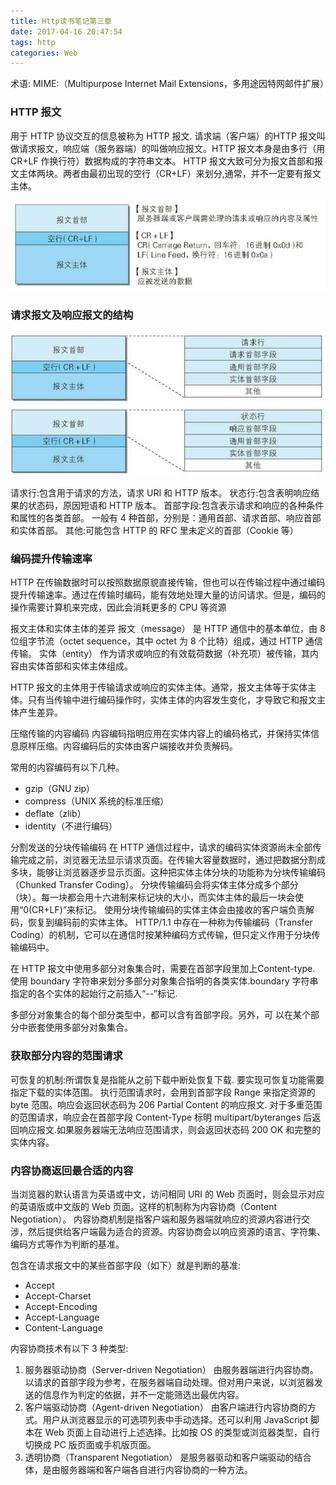 ```yaml
---
title: Http读书笔记第三章
date: 2017-04-16 20:47:54
tags: http
categories: Web
---
```

术语:
MIME:（Multipurpose Internet Mail Extensions，多用途因特网邮件扩展）

### HTTP 报文
用于 HTTP 协议交互的信息被称为 HTTP 报文.
请求端（客户端）的HTTP 报文叫做请求报文，响应端（服务器端）的叫做响应报文。HTTP 报文本身是由多行（用 CR+LF 作换行符）数据构成的字符串文本。
HTTP 报文大致可分为报文首部和报文主体两块。两者由最初出现的空行（CR+LF）来划分,通常，并不一定要有报文主体。

![](http-note3-2017-04-16/1.jpg)

### 请求报文及响应报文的结构

![](http-note3-2017-04-16/2.jpg)

请求行:包含用于请求的方法，请求 URI 和 HTTP 版本。
状态行:包含表明响应结果的状态码，原因短语和 HTTP 版本。
首部字段:包含表示请求和响应的各种条件和属性的各类首部。
一般有 4 种首部，分别是：通用首部、请求首部、响应首部和实体首部。
其他:可能包含 HTTP 的 RFC 里未定义的首部（Cookie 等）

### 编码提升传输速率
HTTP 在传输数据时可以按照数据原貌直接传输，但也可以在传输过程中通过编码提升传输速率。通过在传输时编码，能有效地处理大量的访问请求。但是，编码的操作需要计算机来完成，因此会消耗更多的 CPU 等资源

报文主体和实体主体的差异
报文（message）
是 HTTP 通信中的基本单位，由 8 位组字节流（octet sequence，其中 octet 为 8 个比特）组成，通过 HTTP 通信传输。
实体（entity）
作为请求或响应的有效载荷数据（补充项）被传输，其内容由实体首部和实体主体组成。

HTTP 报文的主体用于传输请求或响应的实体主体。通常，报文主体等于实体主体。只有当传输中进行编码操作时，实体主体的内容发生变化，才导致它和报文主体产生差异。

压缩传输的内容编码
内容编码指明应用在实体内容上的编码格式，并保持实体信息原样压缩。内容编码后的实体由客户端接收并负责解码。

常用的内容编码有以下几种。
- gzip（GNU zip）
- compress（UNIX 系统的标准压缩）
- deflate（zlib）
- identity（不进行编码）

分割发送的分块传输编码
在 HTTP 通信过程中，请求的编码实体资源尚未全部传输完成之前，浏览器无法显示请求页面。在传输大容量数据时，通过把数据分割成多块，能够让浏览器逐步显示页面。这种把实体主体分块的功能称为分块传输编码（Chunked Transfer Coding）。
分块传输编码会将实体主体分成多个部分（块）。每一块都会用十六进制来标记块的大小，而实体主体的最后一块会使用“0(CR+LF)”来标记。
使用分块传输编码的实体主体会由接收的客户端负责解码，恢复到编码前的实体主体。
HTTP/1.1 中存在一种称为传输编码（Transfer Coding）的机制，它可以在通信时按某种编码方式传输，但只定义作用于分块传输编码中。

在 HTTP 报文中使用多部分对象集合时，需要在首部字段里加上Content-type.
使用 boundary 字符串来划分多部分对象集合指明的各类实体.boundary 字符串指定的各个实体的起始行之前插入“--”标记.

多部分对象集合的每个部分类型中，都可以含有首部字段。另外，可
以在某个部分中嵌套使用多部分对象集合。

### 获取部分内容的范围请求
可恢复的机制:所谓恢复是指能从之前下载中断处恢复下载.
要实现可恢复功能需要指定下载的实体范围。
执行范围请求时，会用到首部字段 Range 来指定资源的 byte 范围。响应会返回状态码为 206 Partial Content 的响应报文.
对于多重范围的范围请求，响应会在首部字段 Content-Type 标明 multipart/byteranges 后返回响应报文.如果服务器端无法响应范围请求，则会返回状态码 200 OK 和完整的实体内容。

### 内容协商返回最合适的内容
当浏览器的默认语言为英语或中文，访问相同 URI 的 Web 页面时，则会显示对应的英语版或中文版的 Web 页面。这样的机制称为内容协商（Content Negotiation）。
内容协商机制是指客户端和服务器端就响应的资源内容进行交涉，然后提供给客户端最为适合的资源。内容协商会以响应资源的语言、字符集、编码方式等作为判断的基准。

包含在请求报文中的某些首部字段（如下）就是判断的基准:
- Accept
- Accept-Charset
- Accept-Encoding
- Accept-Language
- Content-Language

内容协商技术有以下 3 种类型:
1. 服务器驱动协商（Server-driven Negotiation）
由服务器端进行内容协商。以请求的首部字段为参考，在服务器端自动处理。但对用户来说，以浏览器发送的信息作为判定的依据，并不一定能筛选出最优内容。
2. 客户端驱动协商（Agent-driven Negotiation）
由客户端进行内容协商的方式。用户从浏览器显示的可选项列表中手动选择。还可以利用 JavaScript 脚本在 Web 页面上自动进行上述选择。比如按 OS 的类型或浏览器类型，自行切换成 PC 版页面或手机版页面。
3. 透明协商（Transparent Negotiation）
是服务器驱动和客户端驱动的结合体，是由服务器端和客户端各自进行内容协商的一种方法。